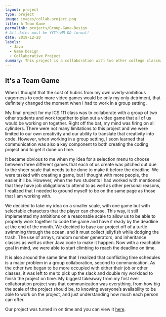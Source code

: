 ```yaml
---
layout: project
type: project
image: images/collab-project.png
title: A Team Game
permalink: projects/Group-Game-Design
# All dates must be YYYY-MM-DD format!
date: 2019-12-20
labels:
  - Java
  - Game Design
  - Collaborative Project
summary: This project is a collaboration with two other college classmates to create a coherent and enjoyable game.
---
```



## It's a Team Game
When I thought that the cost of hubris from my own overly-ambitious eagerness to code more video games would be only my only detriment, that definitely changed the moment when I had to work in a group setting. 

My final project for my ICS 111 class was to collaborate with a group of two other students and work together to plan out a video game that all of us would be working on together. Right off the bat, my mind was firing on all cylinders. There were not many limitations to this project and we were limited to our own creativity and our ability to translate that creativity into code. However, when working in a group setting, I soon learned that communication was also a key component to both creating the coding project and to get it done on time.

It became obvious to me when my idea for a selection menu to choose between three different games that each of us create was pitched out due to the sheer scale that needs to be done to make it before the deadline. We were tasked with creating a game, but I thought with more people, the easier it’ll be. However, when the two students I had worked with mentioned that they have job obligations to attend to as well as other personal reasons, I realized that I needed to ground myself to be on the same page as those that I am working with.

We decided to take my idea on a smaller scale, with one game but with selectable characters that the player can choose. This way, it still implemented my ambitions on a reasonable scale to allow us to be able to properly work together to code the game and have it ready by the deadline at the end of the month. We decided to base our project off of a turtle swimming through the ocean, and it must collect jellyfish while dodging the trash. The use of arrays, random number generators, and inheritance classes as well as other Java code to make it happen. Now with a reachable goal in mind, we were able to start climbing to reach the deadline on time.

It is also around the same time that I realized that conflicting time schedules is a major problem in a group collaboration, second to communication. As the other two began to be more occupied with either their job or other classes, it was left to me to pick up the slack and double my workload to finish the project on time. My biggest takeaway from my first ever collaboration project was that communication was everything, from how big the scale of the project should be, to knowing everyone’s availability to be able to work on the project, and just understanding how much each person can offer.

Our project was turned in on time and you can view it [here](https://youtu.be/2fO6JHkCsOw).
